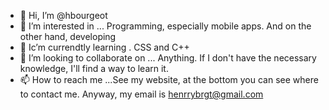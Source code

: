 - 👋 Hi, I’m @hbourgeot
- 👀 I’m interested in ... Programming, especially mobile apps. And on the other hand, developing 
- 🌱 Ic’m currendtly learning . CSS and C++
- 💞️ I’m looking to collaborate on ... Anything. If I don't have the necessary knowledge, I'll find a way to learn it.
- 📫 How to reach me ...See my website, at the bottom you can see where to contact me. Anyway, my email is henrrybrgt@gmail.com

<!---
hbourgeot/hbourgeot is a ✨ special ✨ repository because its `README.md` (this file) appears on your GitHub profile.
You can click the Preview link to take a look at your changes.
--->
